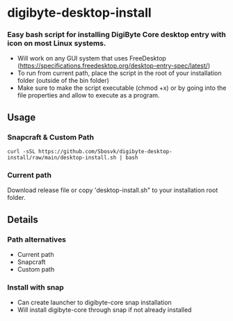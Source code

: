 # digibyte-desktop-install
### Easy bash script for installing DigiByte Core desktop entry with icon on most Linux systems.


- Will work on any GUI system that uses FreeDesktop (https://specifications.freedesktop.org/desktop-entry-spec/latest/)
- To run from current path, place the script in the root of your installation folder (outside of the bin folder)
- Make sure to make the script executable (chmod +x) or by going into the file properties and allow to execute as a program.

## Usage
### Snapcraft & Custom Path
```text
curl -sSL https://github.com/Sbosvk/digibyte-desktop-install/raw/main/desktop-install.sh | bash
```

### Current path
Download release file or copy 'desktop-install.sh" to your installation root folder.

## Details

### Path alternatives
- Current path
- Snapcraft
- Custom path

### Install with snap
- Can create launcher to digibyte-core snap installation
- Will install digibyte-core through snap if not already installed